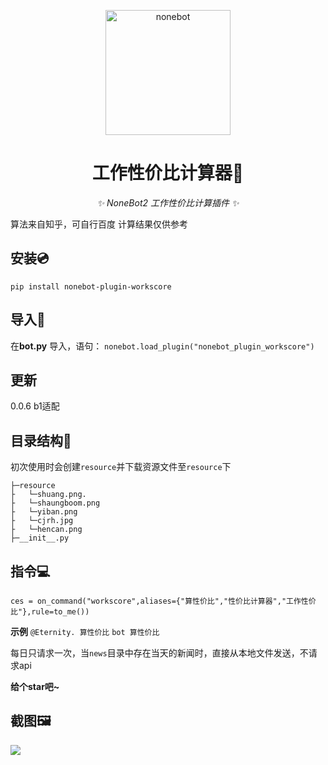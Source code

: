 <p align="center">
  <a href="https://v2.nonebot.dev/"><img src="https://raw.githubusercontent.com/nonebot/nonebot2/master/docs/.vuepress/public/logo.png" width="200" height="200" alt="nonebot"></a>
</p>

<div align="center">

# 工作性价比计算器📱

_✨ NoneBot2 工作性价比计算插件 ✨_

</div>
算法来自知乎，可自行百度
计算结果仅供参考

## 安装💿
`pip install nonebot-plugin-workscore`


## 导入📲
在**bot.py** 导入，语句：
`nonebot.load_plugin("nonebot_plugin_workscore")`

## 更新

0.0.6 b1适配

## 目录结构📂

初次使用时会创建`resource`并下载资源文件至`resource`下
```
├─resource
├   └─shuang.png.
├   └─shaungboom.png
├   └─yiban.png
├   └─cjrh.jpg
├   └─hencan.png
├─__init__.py

```


## 指令💻
`ces = on_command("workscore",aliases={"算性价比","性价比计算器","工作性价比"},rule=to_me())`

**示例**
`@Eternity. 算性价比`
`bot 算性价比`


每日只请求一次，当`news`目录中存在当天的新闻时，直接从本地文件发送，不请求api

**给个star吧~**

## 截图🖼

![](https://cdn.jsdelivr.net/gh/yzyyz1387/blogimages/nonebot_plugin_workscore.jpg)



